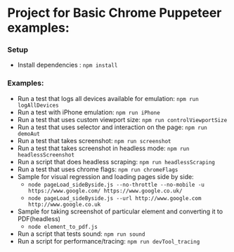 # Project for Basic Chrome Puppeteer examples:

### Setup
- Install dependencies : `npm install`

### Examples:
- Run a test that logs all devices available for emulation: `npm run logAllDevices`
- Run a test with iPhone emulation: `npm run iPhone`
- Run a test that uses custom viewport size: `npm run controlViewportSize`
- Run a test that uses selector and interaction on the page: `npm run demoAut`
- Run a test that takes screenshot: `npm run screenshot`
- Run a test that takes screenshot in headless mode: `npm run headlessScreenshot`
- Run a script that does headless scraping: `npm run headlessScraping`
- Run a test that uses chrome flags: `npm run chromeFlags`
- Sample for visual regression and loading pages side by side:
    - `node pageLoad_sideByside.js --no-throttle --no-mobile -u https://www.google.com/ https://www.google.co.uk/`
    - `node pageLoad_sideByside.js --url http://www.google.com http://www.google.co.uk`
- Sample for taking screenshot of particular element and converting it to PDF(headless)
    - `node element_to_pdf.js`
- Run a script that tests sound: `npm run sound`
- Run a script for performance/tracing: `npm run devTool_tracing`